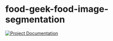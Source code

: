 # food-geek-food-image-segmentation

[![Project Documentation](https://github.com/JohnPPinto/food-geek-food-image-segmentation/actions/workflows/project_doc.yml/badge.svg)](https://github.com/JohnPPinto/food-geek-food-image-segmentation/actions/workflows/project_doc.yml)
